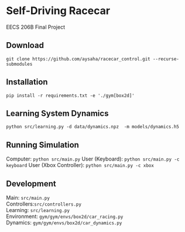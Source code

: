 # Self-Driving Racecar
EECS 206B Final Project

## Download
``git clone https://github.com/aysaha/racecar_control.git --recurse-submodules``

## Installation
``pip install -r requirements.txt -e './gym[box2d]'``

## Learning System Dynamics
``python src/learning.py -d data/dynamics.npz  -m models/dynamics.h5``

## Running Simulation
Computer: `python src/main.py`
User (Keyboard): `python src/main.py -c keyboard`
User (Xbox Controller): `python src/main.py -c xbox`

## Development
Main: `src/main.py`  
Controllers:`src/controllers.py`  
Learning: `src/learning.py`  
Environment: `gym/gym/envs/box2d/car_racing.py`  
Dynamics: `gym/gym/envs/box2d/car_dynamics.py`
